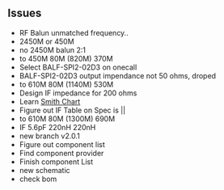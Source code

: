 ## Issues

 - RF Balun unmatched frequency..
 - 2450M or 450M
 - no 2450M balun 2:1
 - to 450M 80M (820M) 370M
 - Select BALF-SPI2-02D3 on onecall
 - BALF-SPI2-02D3 output impendance not 50 ohms, droped
 - to 610M 80M (1140M) 530M
 - Design IF impedance for 200 ohms
 - Learn [Smith Chart](https://www.maximintegrated.com/cn/design/technical-documents/tutorials/7/742.html)
 - Figure out IF Table on Spec is ||
 - to 610M 80M (1300M) 690M
 - IF 5.6pF 220nH 220nH
 - new branch v2.0.1
 - Figure out component list
 - Find component provider
 - Finish component List
 - new schematic
 - check bom
 
